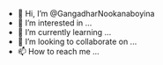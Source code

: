 - 👋 Hi, I’m @GangadharNookanaboyina
- 👀 I’m interested in ...
- 🌱 I’m currently learning ...
- 💞️ I’m looking to collaborate on ...
- 📫 How to reach me ...

<!---
GangadharNookanaboyina/GangadharNookanaboyina is a ✨ special ✨ repository because its `README.md` (this file) appears on your GitHub profile.
You can click the Preview link to take a look at your changes.
--->
